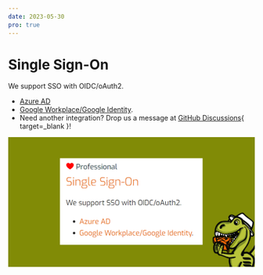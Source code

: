 ```yaml
---
date: 2023-05-30
pro: true
---
```


# Single Sign-On
We support SSO with OIDC/oAuth2.

* [Azure AD](../../setup/oidc-azure-active-directory)
* [Google Workplace/Google Identity](../../setup/oidc-google).
* Need another integration? Drop us a message at [GitHub Discussions](https://github.com/Syslifters/sysreptor/discussions/categories/ideas){ target=_blank }!

![Single Sign-On](../../images/show/SSO.png)